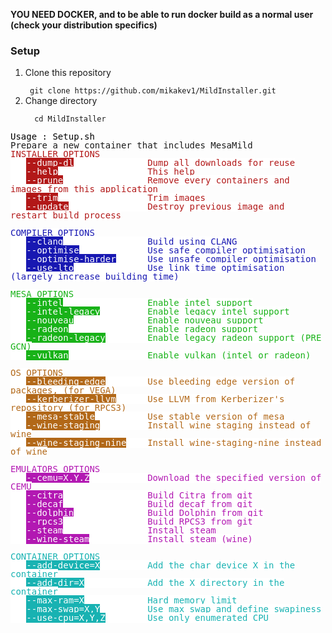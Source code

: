 <b>YOU NEED DOCKER, and to be able to run docker build as a normal user (check your distribution specifics)</b>

<h3> Setup </h3>
<div>
<ol>
<li>  Clone this repository</li>

<code>
 git clone https://github.com/mikakev1/MildInstaller.git
</code>

<li>  Change directory </li>
<code>
  cd MildInstaller
</code>
</div>

<p style="margin-bottom: 0cm; line-height: 100%"><font face="monospace"><font color="#000000"><span style="background: #ffffff">Usage
: Setup.sh </span></font><br/>
Prepare a new container that includes
MesaMild <br/>
<font color="#b21818"><span style="background: #ffffff">INSTALLER
OPTIONS</span></font><br/>
<font color="#b21818"><span style="background: #ffffff">&nbsp;&nbsp;&nbsp;</span></font><font color="#ffffff"><span style="background: #b21818">--dump-dl</span></font><font color="#b21818"><span style="background: #ffffff">
&nbsp;&nbsp;&nbsp;&nbsp;&nbsp;&nbsp;&nbsp;&nbsp;&nbsp;&nbsp;&nbsp;&nbsp;&nbsp;Dump
all downloads for reuse</span></font><br/>
<font color="#b21818"><span style="background: #ffffff">&nbsp;&nbsp;&nbsp;</span></font><font color="#ffffff"><span style="background: #b21818">--help</span></font><font color="#b21818"><span style="background: #ffffff">
&nbsp;&nbsp;&nbsp;&nbsp;&nbsp;&nbsp;&nbsp;&nbsp;&nbsp;&nbsp;&nbsp;&nbsp;&nbsp;&nbsp;&nbsp;&nbsp;This
help</span></font><br/>
<font color="#b21818"><span style="background: #ffffff">&nbsp;&nbsp;&nbsp;</span></font><font color="#ffffff"><span style="background: #b21818">--prune</span></font><font color="#b21818"><span style="background: #ffffff">
&nbsp;&nbsp;&nbsp;&nbsp;&nbsp;&nbsp;&nbsp;&nbsp;&nbsp;&nbsp;&nbsp;&nbsp;&nbsp;&nbsp;&nbsp;Remove
every containers and images from this application</span></font><br/>
<font color="#b21818"><span style="background: #ffffff">&nbsp;&nbsp;&nbsp;</span></font><font color="#ffffff"><span style="background: #b21818">--trim</span></font><font color="#b21818"><span style="background: #ffffff">
&nbsp;&nbsp;&nbsp;&nbsp;&nbsp;&nbsp;&nbsp;&nbsp;&nbsp;&nbsp;&nbsp;&nbsp;&nbsp;&nbsp;&nbsp;&nbsp;Trim
images</span></font><br/>
<font color="#b21818"><span style="background: #ffffff">&nbsp;&nbsp;&nbsp;</span></font><font color="#ffffff"><span style="background: #b21818">--update</span></font><font color="#b21818"><span style="background: #ffffff">
&nbsp;&nbsp;&nbsp;&nbsp;&nbsp;&nbsp;&nbsp;&nbsp;&nbsp;&nbsp;&nbsp;&nbsp;&nbsp;&nbsp;Destroy
previous image and restart build process</span></font><br/>
<br/>
<font color="#1818b2"><span style="background: #ffffff">COMPILER
OPTIONS</span></font><br/>
<font color="#1818b2"><span style="background: #ffffff">&nbsp;&nbsp;&nbsp;</span></font><font color="#ffffff"><span style="background: #1818b2">--clang</span></font><font color="#1818b2"><span style="background: #ffffff">
&nbsp;&nbsp;&nbsp;&nbsp;&nbsp;&nbsp;&nbsp;&nbsp;&nbsp;&nbsp;&nbsp;&nbsp;&nbsp;&nbsp;&nbsp;Build
using CLANG</span></font><br/>
<font color="#1818b2"><span style="background: #ffffff">&nbsp;&nbsp;&nbsp;</span></font><font color="#ffffff"><span style="background: #1818b2">--optimise</span></font><font color="#1818b2"><span style="background: #ffffff">
&nbsp;&nbsp;&nbsp;&nbsp;&nbsp;&nbsp;&nbsp;&nbsp;&nbsp;&nbsp;&nbsp;&nbsp;Use
safe compiler optimisation</span></font><br/>
<font color="#1818b2"><span style="background: #ffffff">&nbsp;&nbsp;&nbsp;</span></font><font color="#ffffff"><span style="background: #1818b2">--optimise-harder</span></font><font color="#1818b2"><span style="background: #ffffff">
&nbsp;&nbsp;&nbsp;&nbsp;&nbsp;Use unsafe compiler
optimisation</span></font><br/>
<font color="#1818b2"><span style="background: #ffffff">&nbsp;&nbsp;&nbsp;</span></font><font color="#ffffff"><span style="background: #1818b2">--use-lto</span></font><font color="#1818b2"><span style="background: #ffffff">
&nbsp;&nbsp;&nbsp;&nbsp;&nbsp;&nbsp;&nbsp;&nbsp;&nbsp;&nbsp;&nbsp;&nbsp;&nbsp;Use
link time optimisation (largely increase building time)</span></font><br/>
<br/>
<font color="#18b218"><span style="background: #ffffff">MESA
OPTIONS</span></font><br/>
<font color="#18b218"><span style="background: #ffffff">&nbsp;&nbsp;&nbsp;</span></font><font color="#ffffff"><span style="background: #18b218">--intel</span></font><font color="#18b218"><span style="background: #ffffff">
&nbsp;&nbsp;&nbsp;&nbsp;&nbsp;&nbsp;&nbsp;&nbsp;&nbsp;&nbsp;&nbsp;&nbsp;&nbsp;&nbsp;&nbsp;Enable
intel support</span></font><br/>
<font color="#18b218"><span style="background: #ffffff">&nbsp;&nbsp;&nbsp;</span></font><font color="#ffffff"><span style="background: #18b218">--intel-legacy</span></font><font color="#18b218"><span style="background: #ffffff">
&nbsp;&nbsp;&nbsp;&nbsp;&nbsp;&nbsp;&nbsp;&nbsp;Enable legacy intel
support</span></font><br/>
<font color="#18b218"><span style="background: #ffffff">&nbsp;&nbsp;&nbsp;</span></font><font color="#ffffff"><span style="background: #18b218">--nouveau</span></font><font color="#18b218"><span style="background: #ffffff">
&nbsp;&nbsp;&nbsp;&nbsp;&nbsp;&nbsp;&nbsp;&nbsp;&nbsp;&nbsp;&nbsp;&nbsp;&nbsp;Enable
nouveau support</span></font><br/>
<font color="#18b218"><span style="background: #ffffff">&nbsp;&nbsp;&nbsp;</span></font><font color="#ffffff"><span style="background: #18b218">--radeon</span></font><font color="#18b218"><span style="background: #ffffff">
&nbsp;&nbsp;&nbsp;&nbsp;&nbsp;&nbsp;&nbsp;&nbsp;&nbsp;&nbsp;&nbsp;&nbsp;&nbsp;&nbsp;Enable
radeon support</span></font><br/>
<font color="#18b218"><span style="background: #ffffff">&nbsp;&nbsp;&nbsp;</span></font><font color="#ffffff"><span style="background: #18b218">--radeon-legacy</span></font><font color="#18b218"><span style="background: #ffffff">
&nbsp;&nbsp;&nbsp;&nbsp;&nbsp;&nbsp;&nbsp;Enable legacy radeon
support (PRE GCN)</span></font><br/>
<font color="#18b218"><span style="background: #ffffff">&nbsp;&nbsp;&nbsp;</span></font><font color="#ffffff"><span style="background: #18b218">--vulkan</span></font><font color="#18b218"><span style="background: #ffffff">
&nbsp;&nbsp;&nbsp;&nbsp;&nbsp;&nbsp;&nbsp;&nbsp;&nbsp;&nbsp;&nbsp;&nbsp;&nbsp;&nbsp;Enable
vulkan (intel or radeon)</span></font><br/>
<br/>
<font color="#b26818"><span style="background: #ffffff">OS
OPTIONS</span></font><br/>
<font color="#b26818"><span style="background: #ffffff">&nbsp;&nbsp;&nbsp;</span></font><font color="#ffffff"><span style="background: #b26818">--bleeding-edge</span></font><font color="#b26818"><span style="background: #ffffff">
&nbsp;&nbsp;&nbsp;&nbsp;&nbsp;&nbsp;&nbsp;Use bleeding edge version
of packages, (for VEGA)</span></font><br/>
<font color="#b26818"><span style="background: #ffffff">&nbsp;&nbsp;&nbsp;</span></font><font color="#ffffff"><span style="background: #b26818">--kerberizer-llvm</span></font><font color="#b26818"><span style="background: #ffffff">
&nbsp;&nbsp;&nbsp;&nbsp;&nbsp;Use LLVM from Kerberizer's repository
(for RPCS3)</span></font><br/>
<font color="#b26818"><span style="background: #ffffff">&nbsp;&nbsp;&nbsp;</span></font><font color="#ffffff"><span style="background: #b26818">--mesa-stable</span></font><font color="#b26818"><span style="background: #ffffff">
&nbsp;&nbsp;&nbsp;&nbsp;&nbsp;&nbsp;&nbsp;&nbsp;&nbsp;Use stable
version of mesa</span></font><br/>
<font color="#b26818"><span style="background: #ffffff">&nbsp;&nbsp;&nbsp;</span></font><font color="#ffffff"><span style="background: #b26818">--wine-staging</span></font><font color="#b26818"><span style="background: #ffffff">
&nbsp;&nbsp;&nbsp;&nbsp;&nbsp;&nbsp;&nbsp;&nbsp;Install wine staging
instead of wine</span></font><br/>
<font color="#b26818"><span style="background: #ffffff">&nbsp;&nbsp;&nbsp;</span></font><font color="#ffffff"><span style="background: #b26818">--wine-staging-nine</span></font><font color="#b26818"><span style="background: #ffffff">
&nbsp;&nbsp;&nbsp;Install wine-staging-nine instead of
wine</span></font><br/>
<br/>
<font color="#b218b2"><span style="background: #ffffff">EMULATORS
OPTIONS</span></font><br/>
<font color="#b218b2"><span style="background: #ffffff">&nbsp;&nbsp;&nbsp;</span></font><font color="#ffffff"><span style="background: #b218b2">--cemu=X.Y.Z</span></font><font color="#b218b2"><span style="background: #ffffff">
&nbsp;&nbsp;&nbsp;&nbsp;&nbsp;&nbsp;&nbsp;&nbsp;&nbsp;&nbsp;Download
the specified version of CEMU</span></font><br/>
<font color="#b218b2"><span style="background: #ffffff">&nbsp;&nbsp;&nbsp;</span></font><font color="#ffffff"><span style="background: #b218b2">--citra</span></font><font color="#b218b2"><span style="background: #ffffff">
&nbsp;&nbsp;&nbsp;&nbsp;&nbsp;&nbsp;&nbsp;&nbsp;&nbsp;&nbsp;&nbsp;&nbsp;&nbsp;&nbsp;&nbsp;Build
Citra from git</span></font><br/>
<font color="#b218b2"><span style="background: #ffffff">&nbsp;&nbsp;&nbsp;</span></font><font color="#ffffff"><span style="background: #b218b2">--decaf</span></font><font color="#b218b2"><span style="background: #ffffff">
&nbsp;&nbsp;&nbsp;&nbsp;&nbsp;&nbsp;&nbsp;&nbsp;&nbsp;&nbsp;&nbsp;&nbsp;&nbsp;&nbsp;&nbsp;Build
decaf from git</span></font><br/>
<font color="#b218b2"><span style="background: #ffffff">&nbsp;&nbsp;&nbsp;</span></font><font color="#ffffff"><span style="background: #b218b2">--dolphin</span></font><font color="#b218b2"><span style="background: #ffffff">
&nbsp;&nbsp;&nbsp;&nbsp;&nbsp;&nbsp;&nbsp;&nbsp;&nbsp;&nbsp;&nbsp;&nbsp;&nbsp;Build
Dolphin from git</span></font><br/>
<font color="#b218b2"><span style="background: #ffffff">&nbsp;&nbsp;&nbsp;</span></font><font color="#ffffff"><span style="background: #b218b2">--rpcs3</span></font><font color="#b218b2"><span style="background: #ffffff">
&nbsp;&nbsp;&nbsp;&nbsp;&nbsp;&nbsp;&nbsp;&nbsp;&nbsp;&nbsp;&nbsp;&nbsp;&nbsp;&nbsp;&nbsp;Build
RPCS3 from git</span></font><br/>
<font color="#b218b2"><span style="background: #ffffff">&nbsp;&nbsp;&nbsp;</span></font><font color="#ffffff"><span style="background: #b218b2">--steam</span></font><font color="#b218b2"><span style="background: #ffffff">
&nbsp;&nbsp;&nbsp;&nbsp;&nbsp;&nbsp;&nbsp;&nbsp;&nbsp;&nbsp;&nbsp;&nbsp;&nbsp;&nbsp;&nbsp;Install
steam</span></font><br/>
<font color="#b218b2"><span style="background: #ffffff">&nbsp;&nbsp;&nbsp;</span></font><font color="#ffffff"><span style="background: #b218b2">--wine-steam</span></font><font color="#b218b2"><span style="background: #ffffff">
&nbsp;&nbsp;&nbsp;&nbsp;&nbsp;&nbsp;&nbsp;&nbsp;&nbsp;&nbsp;Install
steam (wine)</span></font><br/>
<br/>
<font color="#18b2b2"><span style="background: #ffffff">CONTAINER
OPTIONS</span></font><br/>
<font color="#18b2b2"><span style="background: #ffffff">&nbsp;&nbsp;&nbsp;</span></font><font color="#ffffff"><span style="background: #18b2b2">--add-device=X</span></font><font color="#18b2b2"><span style="background: #ffffff">
&nbsp;&nbsp;&nbsp;&nbsp;&nbsp;&nbsp;&nbsp;&nbsp;Add the char device X
in the container</span></font><br/>
<font color="#18b2b2"><span style="background: #ffffff">&nbsp;&nbsp;&nbsp;</span></font><font color="#ffffff"><span style="background: #18b2b2">--add-dir=X</span></font><font color="#18b2b2"><span style="background: #ffffff">
&nbsp;&nbsp;&nbsp;&nbsp;&nbsp;&nbsp;&nbsp;&nbsp;&nbsp;&nbsp;&nbsp;Add
the X directory in the container</span></font><br/>
<font color="#18b2b2"><span style="background: #ffffff">&nbsp;&nbsp;&nbsp;</span></font><font color="#ffffff"><span style="background: #18b2b2">--max-ram=X</span></font><font color="#18b2b2"><span style="background: #ffffff">
&nbsp;&nbsp;&nbsp;&nbsp;&nbsp;&nbsp;&nbsp;&nbsp;&nbsp;&nbsp;&nbsp;Hard
memory limit</span></font><br/>
<font color="#18b2b2"><span style="background: #ffffff">&nbsp;&nbsp;&nbsp;</span></font><font color="#ffffff"><span style="background: #18b2b2">--max-swap=X,Y</span></font><font color="#18b2b2"><span style="background: #ffffff">
&nbsp;&nbsp;&nbsp;&nbsp;&nbsp;&nbsp;&nbsp;&nbsp;Use max swap and
define swapiness</span></font><br/>
<font color="#18b2b2"><span style="background: #ffffff">&nbsp;&nbsp;&nbsp;</span></font><font color="#ffffff"><span style="background: #18b2b2">--use-cpu=X,Y,Z</span></font><font color="#18b2b2"><span style="background: #ffffff">
&nbsp;&nbsp;&nbsp;&nbsp;&nbsp;&nbsp;&nbsp;Use only enumerated CPU</span></font><br/>
<br/>
</font><br/>

